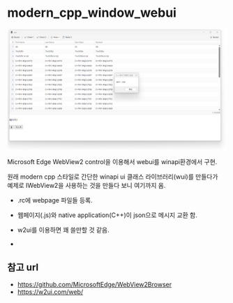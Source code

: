 # modern_cpp_window_webui

[<img src="screenshot.png">](screenshot.png)

Microsoft Edge WebView2 control을 이용해서 webui를 winapi환경에서 구현.  


원래 modern cpp 스타일로 간단한 winapi ui 클래스 라이브러리(wui)를 만들다가  
예제로 IWebView2을 사용하는 것을 만들다 보니 여기까지 옴.

  
- .rc에 webpage 파일들 등록.  
- 웹페이지(.js)와 native application(C++)이 json으로 메시지 교환 함.  
- w2ui를 이용하면 꽤 쓸만할 것 같음.  

- 
## 참고 url
- https://github.com/MicrosoftEdge/WebView2Browser  
- https://w2ui.com/web/  


